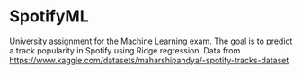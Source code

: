 # SpotifyML
University assignment for the Machine Learning exam.
The goal is to predict a track popularity in Spotify using Ridge regression.
Data from <https://www.kaggle.com/datasets/maharshipandya/-spotify-tracks-dataset>
